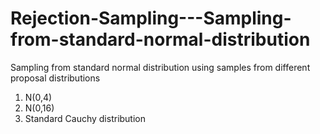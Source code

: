 # Rejection-Sampling---Sampling-from-standard-normal-distribution
Sampling from standard normal distribution using samples from different proposal distributions
1. N(0,4)
2. N(0,16)
3. Standard Cauchy distribution
